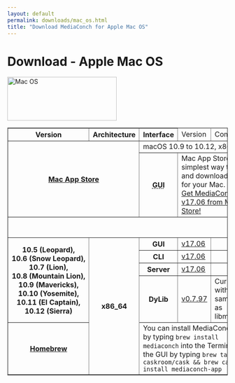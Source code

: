 ```yaml
---
layout: default
permalink: downloads/mac_os.html
title: "Download MediaConch for Apple Mac OS"
---
```


# Download - Apple Mac OS

<img src="/MediaConch/images/Mac_OS.png" alt="Mac OS" width="250" height="100">

<table border="1">
<thead>
<tr class="table-header">
    <th>Version</th>
    <th>Architecture</th>
    <th>Interface</th>
    <td>Version</td>
    <td>Comment</td>
</tr>
</thead>
<tbody>

<tr>
    <th rowspan="2" colspan="2"><a href="https://www.apple.com/itunes/affiliates/download/?id=510620098">Mac App Store</a></th>
    <td colspan="3">macOS 10.9 to 10.12, x86_64</td>
</tr>
<tr>
    <th><abbr title="Graphical User Interface">GUI</abbr></th>
    <td colspan="2">Mac App Store is the simplest way to find and download apps for your Mac.<br /><a href="http://itunes.apple.com/app/mediaconch/id1183720451">Get MediaConch v17.06 from Mac App Store!</a></td>
</tr>
<tr>
    <td colspan="5">&nbsp;<br />&nbsp;</td>
</tr>
<tr>
    <th rowspan="4">10.5&nbsp;(Leopard),<br /> 10.6&nbsp;(Snow&nbsp;Leopard),<br />10.7&nbsp;(Lion),<br />10.8&nbsp;(Mountain&nbsp;Lion),<br />10.9&nbsp;(Mavericks),<br />10.10&nbsp;(Yosemite),<br />10.11&nbsp;(El&nbsp;Captain),<br />10.12&nbsp;(Sierra)</th>
    <th rowspan="5">x86_64</th>
    <th>GUI</th>
    <td><a href="//mediaarea.net/download/binary/mediaconch-gui/17.06/MediaConch_GUI_17.06_Mac.dmg">v17.06</a></td>
    <td>&nbsp;</td>
</tr>
<tr>
    <th>CLI</th>
    <td><a href="//mediaarea.net/download/binary/mediaconch/17.06/MediaConch_CLI_17.06_Mac.dmg">v17.06</a></td>
    <td>&nbsp;</td>
</tr>
<tr>
    <th>Server</th>
    <td><a href="//mediaarea.net/download/binary/mediaconch-server/17.06/MediaConch_Server_17.06_Mac.dmg">v17.06</a></td>
    <td>&nbsp;</td>
</tr>
<tr>
    <th>DyLib</th>
    <td><a href="//mediaarea.net/download/binary/libmediainfo0/0.7.97/MediaInfo_DLL_0.7.97_Mac_i386+x86_64.tar.bz2">v0.7.97</a></td>
    <td>Currently with the same API as libmediainfo</td>
</tr>
<tr>
    <th><a href="http://brew.sh/">Homebrew</a></th>
    <td colspan="4">You can install MediaConch CLI by typing <code>brew install mediaconch</code> into the Terminal, and the GUI by typing <code>brew tap caskroom/cask && brew cask install mediaconch-app</code></td>
</tr>

</tbody>
</table>
